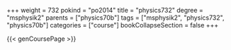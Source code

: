 +++
weight = 732
pokind = "po2014"
title = "physics732"
degree = "msphysik2"
parents = ["physics70b"]
tags = ["msphysik2", "physics732", "physics70b"]
categories = ["course"]
bookCollapseSection = false
+++

{{< genCoursePage >}}
